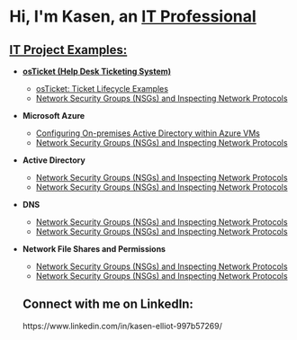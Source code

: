<h1>Hi, I'm Kasen, an <a href="(https://www.linkedin.com/in/kasen-elliot-997b57269/)">IT Professional</h1> 

<h2> IT Project Examples:</h2>

- <b>osTicket (Help Desk Ticketing System)</b>
  - [osTicket: Ticket Lifecycle Examples](https://github.com/Kasen-Elliot/ticket-lifecycle)
  - [Network Security Groups (NSGs) and Inspecting Network Protocols](https://github.com/Kasen-Elliot/azure-network-protocols-) 
- <b>Microsoft Azure</b>
  - [Configuring On-premises Active Directory within Azure VMs](https://github.com/Kasen-Elliot/configure-ad-)
  - [Network Security Groups (NSGs) and Inspecting Network Protocols](https://github.com/Kasen-Elliot/azure-network-protocols-) 
- <b>Active Directory</b>
  - [Network Security Groups (NSGs) and Inspecting Network Protocols](https://github.com/Kasen-Elliot/azure-network-protocols-)
  - [Network Security Groups (NSGs) and Inspecting Network Protocols](https://github.com/Kasen-Elliot/azure-network-protocols-)
- <b>DNS</b> 
   - [Network Security Groups (NSGs) and Inspecting Network Protocols](https://github.com/Kasen-Elliot/azure-network-protocols-)
   - [Network Security Groups (NSGs) and Inspecting Network Protocols](https://github.com/Kasen-Elliot/azure-network-protocols-)
- <b>Network File Shares and Permissions</b>
   - [Network Security Groups (NSGs) and Inspecting Network Protocols](https://github.com/Kasen-Elliot/azure-network-protocols-)
   - [Network Security Groups (NSGs) and Inspecting Network Protocols](https://github.com/Kasen-Elliot/azure-network-protocols-) 

  <h2>Connect with me on LinkedIn:</h2>
      https://www.linkedin.com/in/kasen-elliot-997b57269/
